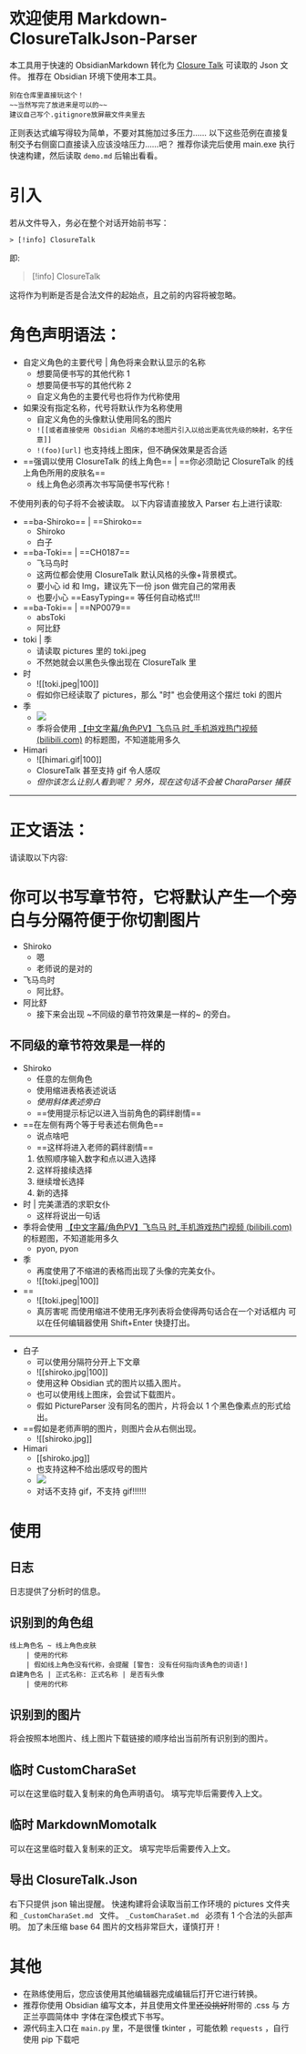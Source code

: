 # 欢迎使用 Markdown-ClosureTalkJson-Parser

本工具用于快速的 ObsidianMarkdown 转化为 [Closure Talk](https://closuretalk.github.io/) 可读取的 Json 文件。
推荐在 Obsidian 环境下使用本工具。
```
别在仓库里直接玩这个！
~~当然写完了放进来是可以的~~
建议自己写个.gitignore放屏蔽文件夹里去
```

正则表达式编写得较为简单，不要对其施加过多压力……
以下这些范例在直接复制交予右侧窗口直接读入应该没啥压力……吧？
推荐你读完后使用 main.exe 执行快速构建，然后读取 `demo.md` 后输出看看。 

# 引入

若从文件导入，务必在整个对话开始前书写：
```
> [!info] ClosureTalk
```

即:
> [!info] ClosureTalk

这将作为判断是否是合法文件的起始点，且之前的内容将被忽略。

# 角色声明语法：

- 自定义角色的主要代号 | 角色将来会默认显示的名称
	- 想要简便书写的其他代称 1
	- 想要简便书写的其他代称 2
	- 自定义角色的主要代号也将作为代称使用
- 如果没有指定名称，代号将默认作为名称使用
	- 自定义角色的头像默认使用同名的图片
    - `![[或者直接使用 Obsidian 风格的本地图片引入以给出更高优先级的映射，名字任意]]` 
    - `!(foo)[url]` 也支持线上图床，但不确保效果是否合适
- ==强调以使用 ClosureTalk 的线上角色== | ==你必须助记 ClosureTalk 的线上角色所用的皮肤名==
	- 线上角色必须再次书写简便书写代称！

不使用列表的句子将不会被读取。
以下内容请直接放入 Parser 右上进行读取:

- ==ba-Shiroko== | ==Shiroko==
	- Shiroko
	- 白子
- ==ba-Toki== | ==CH0187==
	- 飞马鸟时
	- 这两位都会使用 ClosureTalk 默认风格的头像+背景模式。
	- 要小心 id 和 Img，建议先下一份 json 做完自己的常用表
	- 也要小心 ==EasyTyping== 等任何自动格式!!!
- ==ba-Toki== | ==NP0079==
	- absToki
	- 阿比舒
- toki | 季
	- 请读取 pictures 里的 toki.jpeg 
	- 不然她就会以黑色头像出现在 ClosureTalk 里
- 时
	- ![[toki.jpeg|100]]
	- 假如你已经读取了 pictures，那么 "时" 也会使用这个摆烂 toki 的图片
- 季
	- ![](https://i1.hdslb.com/bfs/archive/e3d8fb938413d6bd60466dfde348baf22f0289a6.jpg@672w_378h_1c_!web-search-common-cover.avif) 
	- 季将会使用 [【中文字幕/角色PV】飞鸟马 时_手机游戏热门视频 (bilibili.com)](https://www.bilibili.com/video/BV1pj411V7kw/) 的标题图，不知道能用多久
- Himari 
	- ![[himari.gif|100]]
	- ClosureTalk 甚至支持 gif 令人感叹
	- *但你该怎么让别人看到呢？ 另外，现在这句话不会被 CharaParser 捕获*

---

# 正文语法：
请读取以下内容:

# 你可以书写章节符，它将默认产生一个旁白与分隔符便于你切割图片
- Shiroko 
	- 嗯
	- 老师说的是对的
- 飞马鸟时
	- 阿比舒。
- 阿比舒
	- 接下来会出现 ~不同级的章节符效果是一样的~ 的旁白。
## 不同级的章节符效果是一样的
- Shiroko
	- 任意的左侧角色
	- 使用缩进表格表述说话
	- *使用斜体表述旁白*
	- ==使用提示标记以进入当前角色的羁绊剧情==
- ==在左侧有两个等于号表述右侧角色==
	- 说点啥吧
	- ==这样将进入老师的羁绊剧情==
	1. 依照顺序输入数字和点以进入选择
	2. 这样将接续选择
	3. 继续增长选择
	1. 新的选择
- 时 | 完美潇洒的求职女仆
	- 这样将说出一句话
- 季将会使用 [【中文字幕/角色PV】飞鸟马 时_手机游戏热门视频 (bilibili.com)](https://www.bilibili.com/video/BV1pj411V7kw/) 的标题图，不知道能用多久
	- pyon, pyon
- 季
	- 再度使用了不缩进的表格而出现了头像的完美女仆。
	- ![[toki.jpeg|100]]
- ==
	- ![[toki.jpeg|100]]
	- 真厉害呢
	  而使用缩进不使用无序列表将会使得两句话合在一个对话框内
	  可以在任何编辑器使用 Shift+Enter 快捷打出。
---
- 白子
	- 可以使用分隔符分开上下文章
	- ![[shiroko.jpg|100]]
	- 使用这种 Obsidian 式的图片以插入图片。
	- 也可以使用线上图床，会尝试下载图片。
	- 假如 PictureParser 没有同名的图片，片将会以 1 个黑色像素点的形式给出。
- ==假如是老师声明的图片，则图片会从右侧出现。
	- ![[shiroko.jpg]]
- Himari
	- [[shiroko.jpg]]
	- 也支持这种不给出感叹号的图片
	- ![](https://i1.hdslb.com/bfs/archive/e3d8fb938413d6bd60466dfde348baf22f0289a6.jpg@672w_378h_1c_!web-search-common-cover.avif)
	- 对话不支持 gif，不支持 gif!!!!!!

# 使用
## 日志
日志提供了分析时的信息。
## 识别到的角色组
```
线上角色名 ~ 线上角色皮肤
	| 使用的代称
	| 假如线上角色没有代称，会提醒 [警告: 没有任何指向该角色的词语!]
自建角色名 | 正式名称: 正式名称 | 是否有头像
	| 使用的代称
```

## 识别到的图片
将会按照本地图片、线上图片下载链接的顺序给出当前所有识别到的图片。

## 临时 CustomCharaSet 
可以在这里临时载入复制来的角色声明语句。
填写完毕后需要传入上文。

## 临时 MarkdownMomotalk
可以在这里临时载入复制来的正文。
填写完毕后需要传入上文。

## 导出 ClosureTalk.Json
右下只提供 json 输出提醒。
快速构建将会读取当前工作环境的 pictures 文件夹和 `_CustomCharaSet.md ` 文件。 `_CustomCharaSet.md ` 必须有 1 个合法的头部声明。
加了未压缩 base 64 图片的文档非常巨大，谨慎打开！

# 其他

- 在熟练使用后，您应该使用其他编辑器完成编辑后打开它进行转换。
- 推荐你使用 Obsidian 编写文本，并且使用文件里~~还没挑好~~附带的 .css 与 方正兰亭圆简体中 字体在深色模式下书写。
- 源代码主入口在 `main.py` 里，不是很懂 tkinter ，可能依赖 `requests` ，自行使用 pip 下载吧